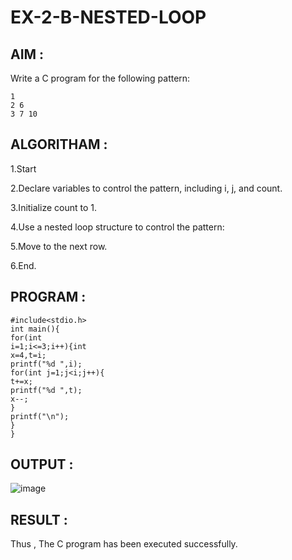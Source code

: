 # EX-2-B-NESTED-LOOP
## AIM :
Write a C program for the following pattern:
```
1
2 6
3 7 10
```
## ALGORITHAM :
1.Start

2.Declare variables to control the pattern, including i, j, and count.

3.Initialize count to 1.

4.Use a nested loop structure to control the pattern:

5.Move to the next row.

6.End.
## PROGRAM :
```
#include<stdio.h>
int main(){
for(int
i=1;i<=3;i++){int
x=4,t=i;
printf("%d ",i);
for(int j=1;j<i;j++){
t+=x;
printf("%d ",t);
x--;
}
printf("\n");
}
}
```
## OUTPUT :
![image](https://github.com/Niroshassithanathan/EX-2-B-NESTED-LOOP/assets/121418437/c3659322-8ad1-44ee-bf7a-55b9c0cc2c1c)
## RESULT :
Thus , The C program has been executed successfully.
